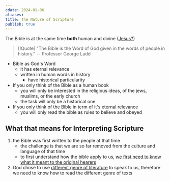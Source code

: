 ```yaml
---
cdate: 2024-01-06
aliases: 
title: The Nature of Scripture
publish: true
---
```


The Bible is at the same time **both** human and divine ([Jesus?](../../Jesus.md))

> [!Quote]
> "The Bible is the Word of God given in the words of people in history." 
> -- Professor George Ladd

* Bible as God's Word
    * it has eternal relevance
    * written in human words in history
        * have historical particularity
* If you only think of the Bible as a human book
    * you will only be interested in the religious ideas, of the jews, muslims, or the early church
    * the task will only be a historical one
* If you only think of the Bible in term of it's eternal relevance
    * you will only read the bible as rules to believe and obeyed

## What that means for Interpreting Scripture
1. the Bible was first written to the people at that time 
   * the challenge is that we are so far removed from the culture and language of that time
   * to first understand how the bible apply to us, [we first need to know what it meant to the original hearers](./Exegesis.md)
2. God chose to use [different genre of literature](./Genres%20of%20the%20Bible.md) to speak to us, therefore we need to know how to read the different genre of texts